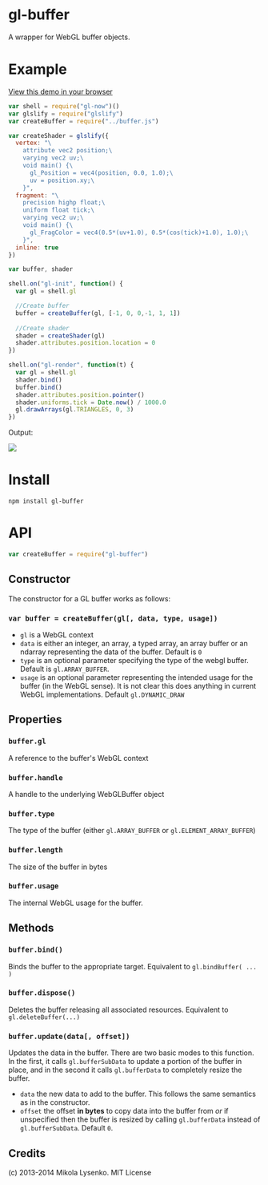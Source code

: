 gl-buffer
=========
A wrapper for WebGL buffer objects.

# Example

[View this demo in your browser](http://modules.gl/gl-buffer)

```javascript
var shell = require("gl-now")()
var glslify = require("glslify")
var createBuffer = require("../buffer.js")

var createShader = glslify({
  vertex: "\
    attribute vec2 position;\
    varying vec2 uv;\
    void main() {\
      gl_Position = vec4(position, 0.0, 1.0);\
      uv = position.xy;\
    }",
  fragment: "\
    precision highp float;\
    uniform float tick;\
    varying vec2 uv;\
    void main() {\
      gl_FragColor = vec4(0.5*(uv+1.0), 0.5*(cos(tick)+1.0), 1.0);\
    }",
  inline: true
})

var buffer, shader

shell.on("gl-init", function() {
  var gl = shell.gl

  //Create buffer
  buffer = createBuffer(gl, [-1, 0, 0,-1, 1, 1])
  
  //Create shader
  shader = createShader(gl)
  shader.attributes.position.location = 0
})

shell.on("gl-render", function(t) {
  var gl = shell.gl
  shader.bind()
  buffer.bind()
  shader.attributes.position.pointer()
  shader.uniforms.tick = Date.now() / 1000.0
  gl.drawArrays(gl.TRIANGLES, 0, 3)
})
```

Output:

<img src="http://modules.gl/gl-buffer/screenshot.png">

# Install

    npm install gl-buffer

# API

```javascript
var createBuffer = require("gl-buffer")
```

## Constructor
The constructor for a GL buffer works as follows:

### `var buffer = createBuffer(gl[, data, type, usage])`

* `gl` is a WebGL context
* `data` is either an integer, an array, a typed array, an array buffer or an ndarray representing the data of the buffer.  Default is `0`
* `type` is an optional parameter specifying the type of the webgl buffer.  Default is `gl.ARRAY_BUFFER`.
* `usage` is an optional parameter representing the intended usage for the buffer (in the WebGL sense).  It is not clear this does anything in current WebGL implementations.  Default `gl.DYNAMIC_DRAW`

## Properties

### `buffer.gl`
A reference to the buffer's WebGL context

### `buffer.handle`
A handle to the underlying WebGLBuffer object

### `buffer.type`
The type of the buffer (either `gl.ARRAY_BUFFER` or `gl.ELEMENT_ARRAY_BUFFER`)

### `buffer.length`
The size of the buffer in bytes

### `buffer.usage`
The internal WebGL usage for the buffer.

## Methods

### `buffer.bind()`
Binds the buffer to the appropriate target.  Equivalent to `gl.bindBuffer( ... )`

### `buffer.dispose()`
Deletes the buffer releasing all associated resources.  Equivalent to `gl.deleteBuffer(...)`

### `buffer.update(data[, offset])`
Updates the data in the buffer. There are two basic modes to this function.  In the first, it calls `gl.bufferSubData` to update a portion of the buffer in place, and in the second it calls `gl.bufferData` to completely resize the buffer.

* `data` the new data to add to the buffer.  This follows the same semantics as in the constructor.
* `offset` the offset **in bytes** to copy data into the buffer from *or* if unspecified then the buffer is resized by calling `gl.bufferData` instead of `gl.bufferSubData`.  Default `0`.

## Credits
(c) 2013-2014 Mikola Lysenko. MIT License